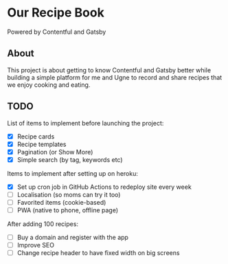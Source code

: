 # Our Recipe Book

Powered by Contentful and Gatsby

## About

This project is about getting to know Contentful and Gatsby better while building a simple platform for me and Ugne to record and share recipes that we enjoy cooking and eating.

## TODO

List of items to implement before launching the project:

- [x] Recipe cards
- [x] Recipe templates
- [x] Pagination (or Show More)
- [x] Simple search (by tag, keywords etc)

Items to implement after setting up on heroku:

- [x] Set up cron job in GitHub Actions to redeploy site every week
- [ ] Localisation (so moms can try it too)
- [ ] Favorited items (cookie-based)
- [ ] PWA (native to phone, offline page)

After adding 100 recipes:

- [ ] Buy a domain and register with the app
- [ ] Improve SEO
- [ ] Change recipe header to have fixed width on big screens 